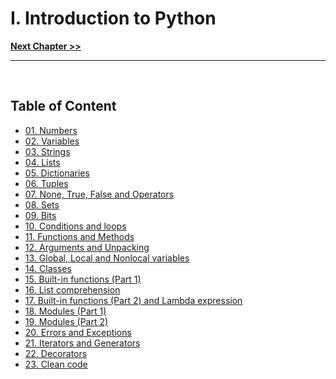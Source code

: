 # I. Introduction to Python

**[Next Chapter >>](../02_Data-Structures)**

<hr>
&nbsp;

## Table of Content

- [01. Numbers](./01_Numbers.ipynb)  
- [02. Variables](./02_Variables.ipynb)  
- [03. Strings](./03_Strings.ipynb)  
- [04. Lists](./04_Lists.ipynb)  
- [05. Dictionaries](./05_Dictionaries.ipynb)  
- [06. Tuples](./06_Tuples.ipynb)  
- [07. None, True, False and Operators](./07_None-True-False-and-Operators.ipynb)  
- [08. Sets](./08_Sets.ipynb)  
- [09. Bits](./09_Bits.ipynb)  
- [10. Conditions and loops](./10_Conditions-and-loops.ipynb)  
- [11. Functions and Methods](./11_Functions-and-methods.ipynb)  
- [12. Arguments and Unpacking](./12_Arguments-and-Unpacking.ipynb)  
- [13. Global, Local and Nonlocal variables](./13_Global-Local-and-Nonlocal.ipynb)  
- [14. Classes](./14_Classes.ipynb)  
- [15. Built-in functions (Part 1)](./15_Built-in-Functions-Part-1.ipynb)  
- [16. List comprehension](./16_List-comprehensions.ipynb)  
- [17. Built-in functions (Part 2) and Lambda expression](./17_Buil-in-Functions-Part-2-and-Lambda.ipynb)  
- [18. Modules (Part 1)](./18_Modules-Part-1.ipynb)  
- [19. Modules (Part 2)](./19_Modules-Part-2.ipynb)  
- [20. Errors and Exceptions](./20_Errors-and-Exceptions.ipynb)  
- [21. Iterators and Generators](./21_Iterators-and-Generators.ipynb)  
- [22. Decorators](./22_Decorators.ipynb)  
- [23. Clean code](./23_Clean-code.ipynb)